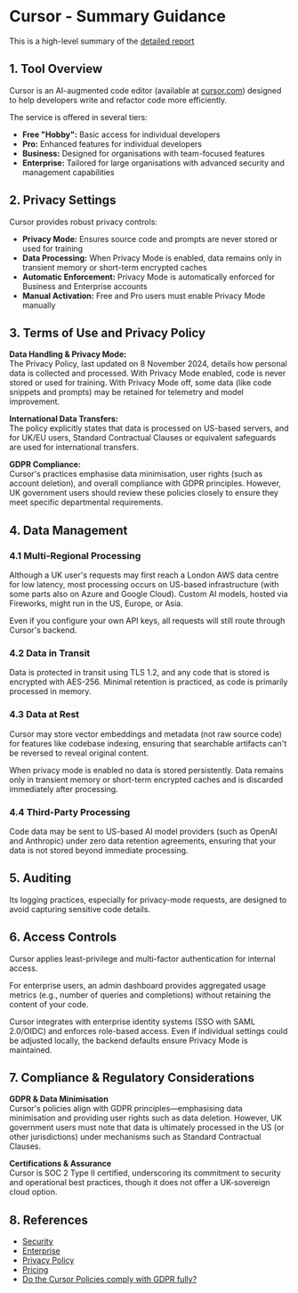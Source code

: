 # Cursor - Summary Guidance

This is a high-level summary of the [detailed report](cursor-detailed.md)

## 1. Tool Overview

Cursor is an AI-augmented code editor (available at [cursor.com](https://www.cursor.com/)) designed to help developers write and refactor code more efficiently. 

The service is offered in several tiers:
- **Free "Hobby":** Basic access for individual developers
- **Pro:** Enhanced features for individual developers
- **Business:** Designed for organisations with team-focused features
- **Enterprise:** Tailored for large organisations with advanced security and management capabilities

## 2. Privacy Settings

Cursor provides robust privacy controls:
- **Privacy Mode:** Ensures source code and prompts are never stored or used for training
- **Data Processing:** When Privacy Mode is enabled, data remains only in transient memory or short-term encrypted caches
- **Automatic Enforcement:** Privacy Mode is automatically enforced for Business and Enterprise accounts
- **Manual Activation:** Free and Pro users must enable Privacy Mode manually

## 3. Terms of Use and Privacy Policy

**Data Handling & Privacy Mode:**  
The Privacy Policy, last updated on 8 November 2024, details how personal data is collected and processed. With Privacy Mode enabled, code is never stored or used for training. With Privacy Mode off, some data (like code snippets and prompts) may be retained for telemetry and model improvement.

**International Data Transfers:**  
The policy explicitly states that data is processed on US-based servers, and for UK/EU users, Standard Contractual Clauses or equivalent safeguards are used for international transfers.

**GDPR Compliance:**  
Cursor's practices emphasise data minimisation, user rights (such as account deletion), and overall compliance with GDPR principles. However, UK government users should review these policies closely to ensure they meet specific departmental requirements.

## 4. Data Management

### 4.1 Multi-Regional Processing

Although a UK user's requests may first reach a London AWS data centre for low latency, most processing occurs on US-based infrastructure (with some parts also on Azure and Google Cloud). Custom AI models, hosted via Fireworks, might run in the US, Europe, or Asia.

Even if you configure your own API keys, all requests will still route through Cursor's backend.
  
### 4.2 Data in Transit  

Data is protected in transit using TLS 1.2, and any code that is stored is encrypted with AES-256. Minimal retention is practiced, as code is primarily processed in memory.

### 4.3 Data at Rest

Cursor may store vector embeddings and metadata (not raw source code) for features like codebase indexing, ensuring that searchable artifacts can't be reversed to reveal original content.

When privacy mode is enabled no data is stored persistently. Data remains only in transient memory or short-term encrypted caches and is discarded immediately after processing.

### 4.4 Third-Party Processing  

Code data may be sent to US-based AI model providers (such as OpenAI and Anthropic) under zero data retention agreements, ensuring that your data is not stored beyond immediate processing.

## 5. Auditing

Its logging practices, especially for privacy-mode requests, are designed to avoid capturing sensitive code details.

## 6. Access Controls

Cursor applies least-privilege and multi-factor authentication for internal access.

For enterprise users, an admin dashboard provides aggregated usage metrics (e.g., number of queries and completions) without retaining the content of your code.

Cursor integrates with enterprise identity systems (SSO with SAML 2.0/OIDC) and enforces role-based access. Even if individual settings could be adjusted locally, the backend defaults ensure Privacy Mode is maintained.

## 7. Compliance & Regulatory Considerations

**GDPR & Data Minimisation**  
Cursor's policies align with GDPR principles—emphasising data minimisation and providing user rights such as data deletion. However, UK government users must note that data is ultimately processed in the US (or other jurisdictions) under mechanisms such as Standard Contractual Clauses.

**Certifications & Assurance**  
Cursor is SOC 2 Type II certified, underscoring its commitment to security and operational best practices, though it does not offer a UK-sovereign cloud option.

## 8. References

- [Security](https://www.cursor.com/security)
- [Enterprise](https://www.cursor.com/enterprise)
- [Privacy Policy](https://www.cursor.com/privacy)
- [Pricing](https://www.cursor.com/pricing)
- [Do the Cursor Policies comply with GDPR fully?](https://forum.cursor.com/t/do-the-cursor-policies-comply-with-gdpr-fully/20294)
